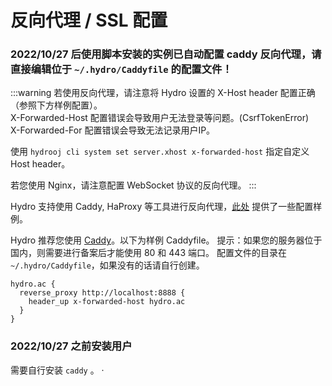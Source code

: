 # 反向代理 / SSL 配置

### 2022/10/27 后使用脚本安装的实例已自动配置 caddy 反向代理，请直接编辑位于 `~/.hydro/Caddyfile` 的配置文件！

:::warning
若使用反向代理，请注意将 Hydro 设置的 X-Host header 配置正确（参照下方样例配置）。  
X-Forwarded-Host 配置错误会导致用户无法登录等问题。(CsrfTokenError)  
X-Forwarded-For 配置错误会导致无法记录用户IP。

使用 `hydrooj cli system set server.xhost x-forwarded-host` 指定自定义 Host header。

若您使用 Nginx，请注意配置 WebSocket 协议的反向代理。
:::

Hydro 支持使用 Caddy, HaProxy 等工具进行反向代理，[此处](https://github.com/hydro-dev/Hydro/tree/master/examples/reverse_proxy) 提供了一些配置样例。

Hydro 推荐您使用 [Caddy](https://caddyserver.com/)。以下为样例 Caddyfile。
提示：如果您的服务器位于国内，则需要进行备案后才能使用 80 和 443 端口。
配置文件的目录在 ` ~/.hydro/Caddyfile`，如果没有的话请自行创建。

```
hydro.ac {
  reverse_proxy http://localhost:8888 {
    header_up x-forwarded-host hydro.ac
  }
}
```
### 2022/10/27 之前安装用户
需要自行安装 `caddy` 。
·